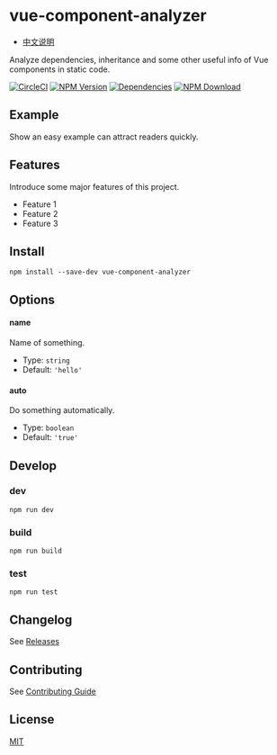 # vue-component-analyzer

- [中文说明](README.zh-CN.md)

Analyze dependencies, inheritance and some other useful info of Vue components in static code.

[![CircleCI][circleci-img]][circleci-url]
[![NPM Version][npm-img]][npm-url]
[![Dependencies][david-img]][david-url]
[![NPM Download][download-img]][download-url]

[circleci-img]: https://img.shields.io/circleci/project/github/vusion/vue-component-analyzer.svg?style=flat-square
[circleci-url]: https://circleci.com/gh/vusion/vue-component-analyzer
[npm-img]: http://img.shields.io/npm/v/vue-component-analyzer.svg?style=flat-square
[npm-url]: http://npmjs.org/package/vue-component-analyzer
[david-img]: http://img.shields.io/david/vusion/vue-component-analyzer.svg?style=flat-square
[david-url]: https://david-dm.org/vusion/vue-component-analyzer
[download-img]: https://img.shields.io/npm/dm/vue-component-analyzer.svg?style=flat-square
[download-url]: https://npmjs.org/package/vue-component-analyzer

## Example

Show an easy example can attract readers quickly.

## Features

Introduce some major features of this project.

- Feature 1
- Feature 2
- Feature 3

## Install

``` shell
npm install --save-dev vue-component-analyzer
```

## Options

#### name

Name of something.

- Type: `string`
- Default: `'hello'`

#### auto

Do something automatically.

- Type: `boolean`
- Default: `'true'`

## Develop

### dev

``` shell
npm run dev
```

### build

``` shell
npm run build
```

### test

``` shell
npm run test
```

## Changelog

See [Releases](https://github.com/vusion/vue-component-analyzer/releases)

## Contributing

See [Contributing Guide](https://github.com/vusion/DOCUMENTATION/issues/8)

## License

[MIT](LICENSE)

